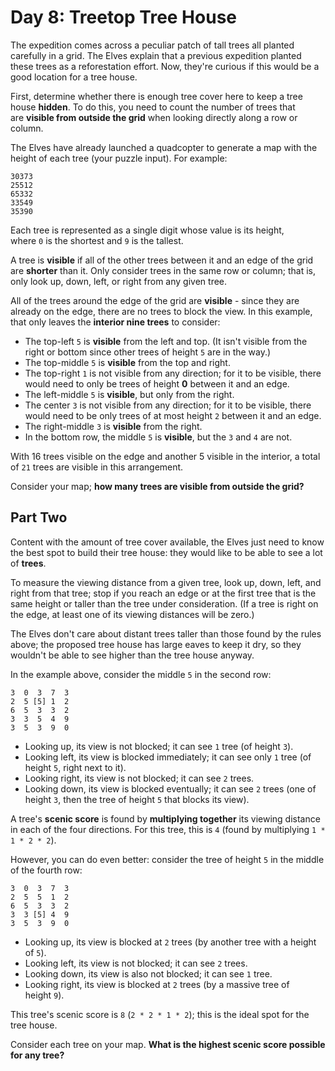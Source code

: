 # Day 8: Treetop Tree House

The expedition comes across a peculiar patch of tall trees all planted carefully in a grid. The Elves explain that a previous expedition planted these trees as a reforestation effort. Now, they're curious if this would be a good location for a tree house.

First, determine whether there is enough tree cover here to keep a tree house __hidden__. To do this, you need to count the number of trees that are __visible from outside the grid__ when looking directly along a row or column.

The Elves have already launched a quadcopter to generate a map with the height of each tree (your puzzle input). For example:

```
30373
25512
65332
33549
35390
```

Each tree is represented as a single digit whose value is its height, where `0` is the shortest and `9` is the tallest.

A tree is __visible__ if all of the other trees between it and an edge of the grid are __shorter__ than it. Only consider trees in the same row or column; that is, only look up, down, left, or right from any given tree.

All of the trees around the edge of the grid are __visible__ - since they are already on the edge, there are no trees to block the view. In this example, that only leaves the __interior nine trees__ to consider:

-   The top-left `5` is __visible__ from the left and top. (It isn't visible from the right or bottom since other trees of height `5` are in the way.)
-   The top-middle `5` is __visible__ from the top and right.
-   The top-right `1` is not visible from any direction; for it to be visible, there would need to only be trees of height __0__ between it and an edge.
-   The left-middle `5` is __visible__, but only from the right.
-   The center `3` is not visible from any direction; for it to be visible, there would need to be only trees of at most height `2` between it and an edge.
-   The right-middle `3` is __visible__ from the right.
-   In the bottom row, the middle `5` is __visible__, but the `3` and `4` are not.

With 16 trees visible on the edge and another 5 visible in the interior, a total of `21` trees are visible in this arrangement.

Consider your map; __how many trees are visible from outside the grid?__

## Part Two

Content with the amount of tree cover available, the Elves just need to know the best spot to build their tree house: they would like to be able to see a lot of __trees__.

To measure the viewing distance from a given tree, look up, down, left, and right from that tree; stop if you reach an edge or at the first tree that is the same height or taller than the tree under consideration. (If a tree is right on the edge, at least one of its viewing distances will be zero.)

The Elves don't care about distant trees taller than those found by the rules above; the proposed tree house has large eaves to keep it dry, so they wouldn't be able to see higher than the tree house anyway.

In the example above, consider the middle `5` in the second row:

```
3  0  3  7  3
2  5 [5] 1  2
6  5  3  3  2
3  3  5  4  9
3  5  3  9  0
```

-   Looking up, its view is not blocked; it can see `1` tree (of height `3`).
-   Looking left, its view is blocked immediately; it can see only `1` tree (of height `5`, right next to it).
-   Looking right, its view is not blocked; it can see `2` trees.
-   Looking down, its view is blocked eventually; it can see `2` trees (one of height `3`, then the tree of height `5` that blocks its view).

A tree's __scenic score__ is found by __multiplying together__ its viewing distance in each of the four directions. For this tree, this is `4` (found by multiplying `1 * 1 * 2 * 2`).

However, you can do even better: consider the tree of height `5` in the middle of the fourth row:

```
3  0  3  7  3
2  5  5  1  2
6  5  3  3  2
3  3 [5] 4  9
3  5  3  9  0
```

-   Looking up, its view is blocked at `2` trees (by another tree with a height of `5`).
-   Looking left, its view is not blocked; it can see `2` trees.
-   Looking down, its view is also not blocked; it can see `1` tree.
-   Looking right, its view is blocked at `2` trees (by a massive tree of height `9`).

This tree's scenic score is `8` (`2 * 2 * 1 * 2`); this is the ideal spot for the tree house.

Consider each tree on your map. __What is the highest scenic score possible for any tree?__